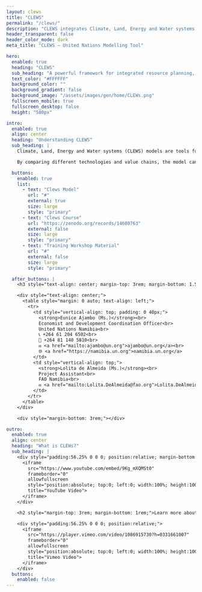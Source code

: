 ```yaml
---
layout: clews
title: "CLEWS"
permalink: "/clews/"
description: "CLEWS integrates Climate, Land, Energy and Water systems to support sustainable development strategies."
header_transparent: false
header_color_mode: dark
meta_title: "CLEWS – United Nations Modelling Tool"

hero:
  enabled: true
  heading: "CLEWS"
  sub_heading: "A powerful framework for integrated resource planning, helping governments align strategies with sustainability goals."
  text_color: "#FFFFFF"
  background_color: ""
  background_gradient: false
  background_image: "/assets/images/gen/home/CLEWs.png"
  fullscreen_mobile: true
  fullscreen_desktop: false
  height: "580px"

intro:
  enabled: true
  align: center
  heading: "Understanding CLEWS"
  sub_heading: |
    Climate, Land, Energy and Water systems (CLEWS) models are tools for simultaneous consideration of food, energy and water security. They are designed to assess how production and use of these resources may contribute to climate change, and how climate change may affect these resource systems.

    By comparing different technologies and value chains, the model can identify pressure points and indicate synergies and trade-offs to reach development goals. CLEWS can analyze policy decisions on issues such as climate action, competition for water and agricultural modernization.

  buttons:
    enabled: true
    list:
      - text: "Clews Model"
        url: "#"
        external: true
        size: large
        style: "primary"
      - text: "Clews Course"
        url: "https://zenodo.org/records/14680763"
        external: false
        size: large
        style: "primary"
      - text: "Training Workshop Material"
        url: "#"
        external: false
        size: large
        style: "primary"

  after_buttons: |
    <h3 style="text-align: center; margin-top: 3rem; margin-bottom: 1.5rem;"><u>Contact Information</u></h3>

    <div style="text-align: center;">
      <table style="margin: 0 auto; text-align: left;">
        <tr>
          <td style="vertical-align: top; padding: 0 40px;">
            <strong>Eunice Ajambo (Ms.)</strong><br>
            Economist and Development Coordination Officer<br>
            United Nations Namibia<br>
            📞 +264 61 204 6502<br>
            📱 +264 81 140 5810<br>
            ✉️ <a href="mailto:ajambo@un.org">ajambo@un.org</a><br>
            🌐 <a href="https://namibia.un.org">namibia.un.org</a>
          </td>
          <td style="vertical-align: top;">
            <strong>Lolita de Almeida (Ms.)</strong><br>
            Project Assistant<br>
            FAO Namibia<br>
            ✉️ <a href="mailto:Lolita.DeAlmeida@fao.org">Lolita.DeAlmeida@fao.org</a>
          </td>
        </tr>
      </table>
    </div>

    <div style="margin-bottom: 3rem;"></div>

outro:
  enabled: true
  align: center
  heading: "What is CLEWs?"
  sub_heading: |
    <div style="padding:56.25% 0 0 0; position:relative; margin-bottom: 30px;">
      <iframe
        src="https://www.youtube.com/embed/9Kg_mXQMSt0"
        frameborder="0"
        allowfullscreen
        style="position:absolute; top:0; left:0; width:100%; height:100%;"
        title="YouTube Video">
      </iframe>
    </div>

    <h2 style="margin-top: 3rem; margin-bottom: 1rem;">Learn more about how the CLEWs model is supporting the work of different sectors</h2>

    <div style="padding:56.25% 0 0 0; position:relative;">
      <iframe
        src="https://player.vimeo.com/video/1086915730?h=0331661007"
        frameborder="0"
        allowfullscreen
        style="position:absolute; top:0; left:0; width:100%; height:100%;"
        title="Vimeo Video">
      </iframe>
    </div>
  buttons:
    enabled: false
---
```

